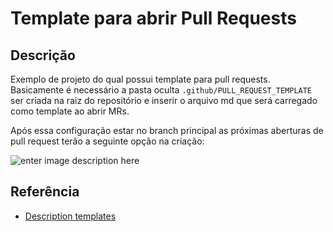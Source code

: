 # Template para abrir Pull Requests

## Descrição

Exemplo de projeto do qual possui template para pull requests. Basicamente é necessário a pasta oculta `.github/PULL_REQUEST_TEMPLATE` ser criada na raiz do repositório e inserir o arquivo md que será carregado como template ao abrir MRs.

Após essa configuração estar no branch principal as próximas aberturas de pull request terão a seguinte opção na criação:

![enter image description here](https://docs.gitlab.com/ee/user/project/img/description_templates_v14_7.png)

## Referência

- [Description templates](https://docs.gitlab.com/ee/user/project/description_templates.html)